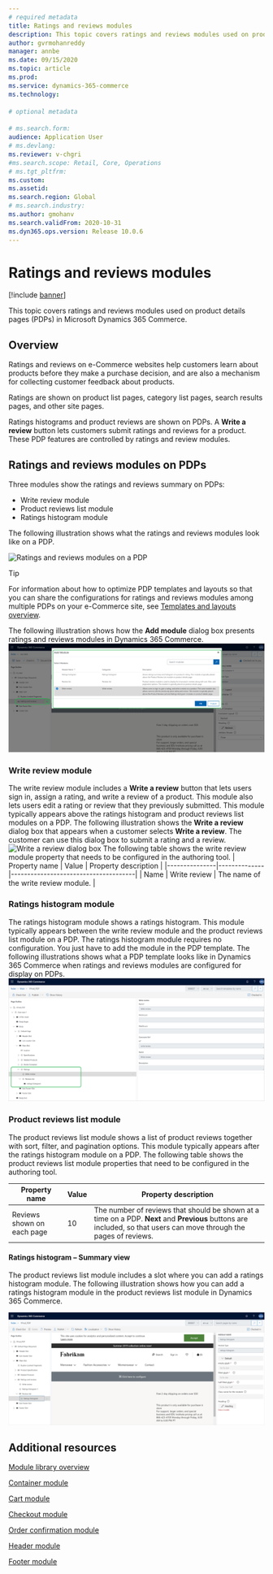 ```yaml
---
# required metadata
title: Ratings and reviews modules
description: This topic covers ratings and reviews modules used on product details pages in Microsoft Dynamics 365 Commerce.
author: gvrmohanreddy
manager: annbe
ms.date: 09/15/2020
ms.topic: article
ms.prod: 
ms.service: dynamics-365-commerce
ms.technology: 

# optional metadata

# ms.search.form: 
audience: Application User
# ms.devlang: 
ms.reviewer: v-chgri
#ms.search.scope: Retail, Core, Operations
# ms.tgt_pltfrm: 
ms.custom: 
ms.assetid: 
ms.search.region: Global
# ms.search.industry: 
ms.author: gmohanv
ms.search.validFrom: 2020-10-31
ms.dyn365.ops.version: Release 10.0.6
---
```


# Ratings and reviews modules

[!include [banner](includes/banner.md)]

This topic covers ratings and reviews modules used on product details pages (PDPs) in Microsoft Dynamics 365 Commerce.

## Overview

Ratings and reviews on e-Commerce websites help customers learn about products before they make a purchase decision, and are also a mechanism for collecting customer feedback about products. 

Ratings are shown on product list pages, category list pages, search results pages, and other site pages. 

Ratings histograms and product reviews are shown on PDPs. A **Write a review** button lets customers submit ratings and reviews for a product. These PDP features are controlled by ratings and review modules.

## Ratings and reviews modules on PDPs 

Three modules show the ratings and reviews summary on PDPs:
- Write review module
- Product reviews list module
- Ratings histogram module
 
The following illustration shows what the ratings and reviews modules look like on a PDP.

![Ratings and reviews modules on a PDP](media/rnr-eCommerce-pdp-reviews-modules_design.png)

> [!TIP] 
> For information about how to optimize PDP templates and layouts so that you can share the configurations for ratings and reviews modules among multiple PDPs on your e-Commerce site, see [Templates and layouts overview](templates-layouts-overview.md).

The following illustration shows how the **Add module** dialog box presents ratings and reviews modules in Dynamics 365 Commerce.
![Add module dialog box](media/rnr-eCommerce-pdp-adding-rnr-modules.png)

### Write review module

The write review module includes a **Write a review** button that lets users sign in, assign a rating, and write a review of a product. This module also lets users edit a rating or review that they previously submitted. This module typically appears above the ratings histogram and product reviews list modules on a PDP.
The following illustration shows the **Write a review** dialog box that appears when a customer selects **Write a review**. The customer can use this dialog box to submit a rating and a review.
![Write a review dialog box](media/rnr-eCommerce-write-review-module.png)
The following table shows the write review module property that needs to be configured in the authoring tool.
| Property name | Value        | Property description                 |
|---------------|--------------|--------------------------------------|
| Name          | Write review | The name of the write review module. |

### Ratings histogram module

The ratings histogram module shows a ratings histogram. This module typically appears between the write review module and the product reviews list module on a PDP.
The ratings histogram module requires no configuration. You just have to add the module in the PDP template. 
The following illustrations shows what a PDP template looks like in Dynamics 365 Commerce when ratings and reviews modules are configured for display on PDPs.
![PDP template when ratings and reviews are configured for display on PDPs](media/rnr-eCommerce-pdp-reviews-modules.png)

### Product reviews list module

The product reviews list module shows a list of product reviews together with sort, filter, and pagination options. This module typically appears after the ratings histogram module on a PDP.
The following table shows the product reviews list module properties that need to be configured in the authoring tool.

| Property name              | Value | Property description |
|----------------------------|-------| ---------------------|
| Reviews shown on each page | 10    | The number of reviews that should be shown at a time on a PDP. **Next** and **Previous** buttons are included, so that users can move through the pages of reviews. |

#### Ratings histogram – Summary view

The product reviews list module includes a slot where you can add a ratings histogram module. The following illustration shows how you can add a ratings histogram module in the product reviews list module in Dynamics 365 Commerce.

![Adding a ratings histogram module in a product reviews list module](media/rnr-eCommerce-pdp-rating-histogram-summary.png)

## Additional resources

[Module library overview](starter-kit-overview.md)

[Container module](add-container-module.md)

[Cart module](add-cart-module.md)

[Checkout module](add-checkout-module.md)

[Order confirmation module](order-confirmation-module.md)

[Header module](author-header-module.md)

[Footer module](author-footer-module.md)
